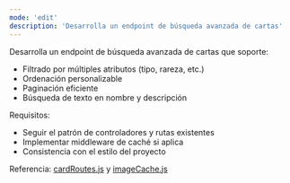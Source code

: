 ```yaml
---
mode: 'edit'
description: 'Desarrolla un endpoint de búsqueda avanzada de cartas'
---
```

Desarrolla un endpoint de búsqueda avanzada de cartas que soporte:
- Filtrado por múltiples atributos (tipo, rareza, etc.)
- Ordenación personalizable
- Paginación eficiente
- Búsqueda de texto en nombre y descripción

Requisitos:
* Seguir el patrón de controladores y rutas existentes
* Implementar middleware de caché si aplica
* Consistencia con el estilo del proyecto

Referencia: [cardRoutes.js](../../routes/cardRoutes.js) y [imageCache.js](../../middleware/imageCache.js)
